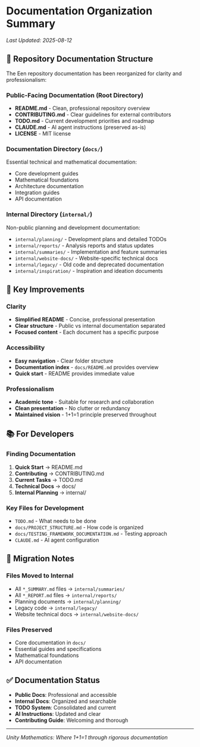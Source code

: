 # Documentation Organization Summary
*Last Updated: 2025-08-12*

## 📁 Repository Documentation Structure

The Een repository documentation has been reorganized for clarity and professionalism:

### Public-Facing Documentation (Root Directory)
- **README.md** - Clean, professional repository overview
- **CONTRIBUTING.md** - Clear guidelines for external contributors  
- **TODO.md** - Current development priorities and roadmap
- **CLAUDE.md** - AI agent instructions (preserved as-is)
- **LICENSE** - MIT license

### Documentation Directory (`docs/`)
Essential technical and mathematical documentation:
- Core development guides
- Mathematical foundations
- Architecture documentation
- Integration guides
- API documentation

### Internal Directory (`internal/`)
Non-public planning and development documentation:
- `internal/planning/` - Development plans and detailed TODOs
- `internal/reports/` - Analysis reports and status updates
- `internal/summaries/` - Implementation and feature summaries
- `internal/website-docs/` - Website-specific technical docs
- `internal/legacy/` - Old code and deprecated documentation
- `internal/inspiration/` - Inspiration and ideation documents

## 🎯 Key Improvements

### Clarity
- **Simplified README** - Concise, professional presentation
- **Clear structure** - Public vs internal documentation separated
- **Focused content** - Each document has a specific purpose

### Accessibility  
- **Easy navigation** - Clear folder structure
- **Documentation index** - `docs/README.md` provides overview
- **Quick start** - README provides immediate value

### Professionalism
- **Academic tone** - Suitable for research and collaboration
- **Clean presentation** - No clutter or redundancy
- **Maintained vision** - 1+1=1 principle preserved throughout

## 📚 For Developers

### Finding Documentation
1. **Quick Start** → README.md
2. **Contributing** → CONTRIBUTING.md
3. **Current Tasks** → TODO.md
4. **Technical Docs** → docs/
5. **Internal Planning** → internal/

### Key Files for Development
- `TODO.md` - What needs to be done
- `docs/PROJECT_STRUCTURE.md` - How code is organized
- `docs/TESTING_FRAMEWORK_DOCUMENTATION.md` - Testing approach
- `CLAUDE.md` - AI agent configuration

## 🔄 Migration Notes

### Files Moved to Internal
- All `*_SUMMARY.md` files → `internal/summaries/`
- All `*_REPORT.md` files → `internal/reports/`
- Planning documents → `internal/planning/`
- Legacy code → `internal/legacy/`
- Website technical docs → `internal/website-docs/`

### Files Preserved
- Core documentation in `docs/`
- Essential guides and specifications
- Mathematical foundations
- API documentation

## ✅ Documentation Status

- **Public Docs**: Professional and accessible
- **Internal Docs**: Organized and searchable
- **TODO System**: Consolidated and current
- **AI Instructions**: Updated and clear
- **Contributing Guide**: Welcoming and thorough

---

*Unity Mathematics: Where 1+1=1 through rigorous documentation*